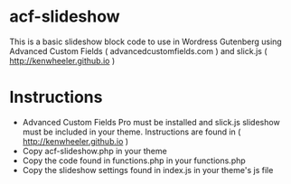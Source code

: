 # acf-slideshow
This is a basic slideshow block code to use in Wordress Gutenberg using Advanced Custom Fields ( advancedcustomfields.com ) and slick.js ( http://kenwheeler.github.io )
# Instructions
* Advanced Custom Fields Pro must be installed and slick.js slideshow must be included in your theme. Instructions are found in ( http://kenwheeler.github.io )
* Copy acf-slideshow.php in your theme
* Copy the code found in functions.php in your functions.php
* Copy the slideshow settings found in index.js in your theme's js file
